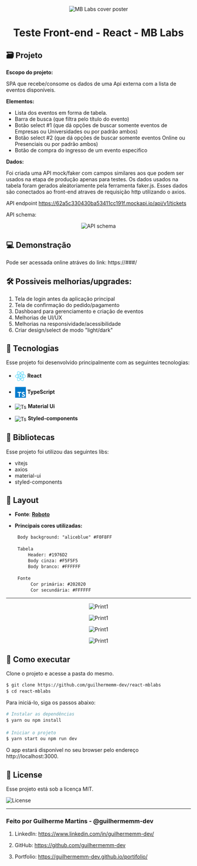 
<p align="center">
    <img alt="MB Labs cover poster" src="https://images2.imgbox.com/23/83/BsKlUhhW_o.png" />
</p>

<h1 align="center">
    Teste Front-end - React - MB Labs
</h1>



## 🗃 Projeto

**Escopo do projeto:**

SPA que recebe/consome os dados de uma Api externa com a lista de eventos disponíveis.

**Elementos:**

-   Lista dos eventos em forma de tabela.
-   Barra de busca (que filtra pelo título do evento)
-   Botão select  #1 (que dá opções de buscar somente eventos de Empresas ou Universidades ou por padrão ambos)
- Botão select #2 (que dá opções de buscar somente eventos Online ou Presenciais ou por padrão ambos)
-   Botão de compra do ingresso de um evento especifico

**Dados:**

Foi criada uma API mock/faker com campos similares aos que podem ser usados na etapa de produção apenas para testes.
Os dados usados na tabela foram gerados aleátoriamente pela ferramenta faker.js.
Esses dados são conectados ao front-end atraves de requisição http utilizando o axios.

API endpoint
https://62a5c330430ba53411cc191f.mockapi.io/api/v1/tickets

API schema:
<p align="center">
    <img alt="API schema" src="https://images2.imgbox.com/32/6c/SMR7QkbY_o.jpeg" />
</p>

## 💻 Demonstração

Pode ser acessada online atráves do link:
https://###/



## 🛠 Possiveis melhorias/upgrades:

 1. Tela de login antes da aplicação principal
 2. Tela de confirmação do pedido/pagamento
 3. Dashboard para gerenciamento e criação de eventos
 4. Melhorias de UI/UX
 5. Melhorias na responsividade/acessibilidade
 6. Criar design/select de modo "light/dark"
 
## 🧪 Tecnologias

Esse projeto foi desenvolvido principalmente com as seguintes tecnologias:

- <img align="center" alt="React" height="30" width="30" src="https://raw.githubusercontent.com/devicons/devicon/master/icons/react/react-original.svg"> **React**

-  <img align="center" alt="Ts" height="30" width="30" src="https://raw.githubusercontent.com/devicons/devicon/master/icons/typescript/typescript-plain.svg">  **TypeScript**
- <img align="center" alt="Ts" height="30" width="30" src="https://v4.mui.com/static/logo.png">  **Material Ui**
- <img align="center" alt="Ts" height="30" width="30" src="https://cdn-media-1.freecodecamp.org/images/1*p1TndLk3UsGPBsM7qHPZIw.png">  **Styled-components**



## 📕 Bibliotecas

Esse projeto foi utilizou das seguintes libs:

- vitejs
- axios
- material-ui
- styled-components




## 🔖 Layout

- **Fonte**: **[Roboto](https://fonts.google.com/specimen/Roboto)** 


 - **Principais cores utilizadas:**

		
		Body background: "aliceblue" #F0F8FF 

		Tabela
			Header: #1976D2
			Body cinza: #F5F5F5
			Body branco: #FFFFFF

		Fonte
			 Cor primária: #202020	
			 Cor secundária: #FFFFFF


<hr/>


<p align="center">
    <img alt="Print1" src="#" />
</p>
<p align="center">
    <img alt="Print1" src="#" />
</p>
<p align="center">
    <img alt="Print1" src="#" />
</p>
<p align="center">
    <img alt="Print1" src="#" />
</p>

## 🚀 Como executar

Clone o projeto e acesse a pasta do mesmo.

```bash
$ git clone https://github.com/guilhermemm-dev/react-mblabs
$ cd react-mblabs
```

Para iniciá-lo, siga os passos abaixo:
```bash
# Instalar as dependências
$ yarn ou npm install

# Iniciar o projeto
$ yarn start ou npm run dev
```
O app estará disponível no seu browser pelo endereço http://localhost:3000.



## 📝 License

Esse projeto está sob a licença MIT.  

  <img  src="https://img.shields.io/static/v1?label=license&message=MIT&color=8257E5&labelColor=000000" alt="License">   
</p>


<hr/>

  

<h3> Feito por Guilherme Martins - @guilhermemm-dev </h3>

  

 1. LinkedIn: https://www.linkedin.com/in/guilhermemm-dev/

 2. GitHub: https://github.com/guilhermemm-dev

 3. Portfolio: https://guilhermemm-dev.github.io/portifolio/

